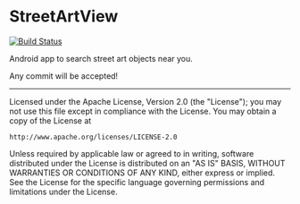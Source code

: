 # StreetArtView

[![Build Status](https://travis-ci.org/genaforvena/StreetArtView.svg?branch=master)](https://travis-ci.org/genaforvena/StreetArtView)

Android app to search street art objects near you.

Any commit will be accepted!


---------------------------
Licensed under the Apache License, Version 2.0 (the "License");
you may not use this file except in compliance with the License.
You may obtain a copy of the License at

    http://www.apache.org/licenses/LICENSE-2.0

Unless required by applicable law or agreed to in writing, software
distributed under the License is distributed on an "AS IS" BASIS,
WITHOUT WARRANTIES OR CONDITIONS OF ANY KIND, either express or implied.
See the License for the specific language governing permissions and
limitations under the License.

